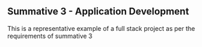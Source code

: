 ## Summative 3 - Application Development
This is a representative example of a full stack project as per the requirements of summative 3